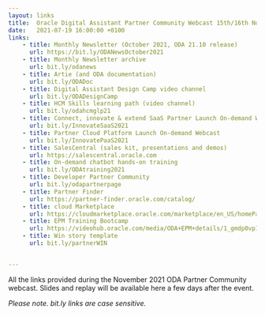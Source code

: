 ```yaml
---
layout: links
title:  Oracle Digital Assistant Partner Community Webcast 15th/16th November 2021
date:   2021-07-19 16:00:00 +0100
links:
    - title: Monthly Newsletter (October 2021, ODA 21.10 release)
      url: https://bit.ly/ODANewsOctober2021
    - title: Monthly Newsletter archive
      url: bit.ly/odanews
    - title: Artie (and ODA documentation)
      url: bit.ly/ODADoc
    - title: Digital Assistant Design Camp video channel
      url: bit.ly/ODADesignCamp
    - title: HCM Skills learning path (video channel)
      url: bit.ly/odahcmglp21
    - title: Connect, innovate & extend SaaS Partner Launch On-demand Webcast
      url: bit.ly/InnovateSaaS2021
    - title: Partner Cloud Platform Launch On-demand Webcast 
      url: bit.ly/InnovatePaaS2021 
    - title: SalesCentral (sales kit, presentations and demos)
      url: https://salescentral.oracle.com
    - title: On-demand chatbot hands-on training
      url: bit.ly/ODAtraining2021
    - title: Developer Partner Community
      url: bit.ly/odapartnerpage
    - title: Partner Finder
      url: https://partner-finder.oracle.com/catalog/
    - title: cloud Marketplace
      url: https://cloudmarketplace.oracle.com/marketplace/en_US/homePage.jspx
    - title: EPM Training Bootcamp
      url: https://videohub.oracle.com/media/ODA+EPM+details/1_gmdp0vp1
    - title: Win story template
      url: bit.ly/partnerWIN


---
```

All the links provided during the November 2021 ODA Partner Community webcast. Slides and replay will be available here a few days after the event.

<!--- 

All the replays, slides and links provided during the November 2021 ODA Partner Community webcast.

### Replays
* Americas, EMEA : [watch here](https://videohub.oracle.com/media/t/1_kt3y2e22)
* APAC, India : [watch here](https://videohub.oracle.com/media/t/1_fj3alnkx)

### Slides
* [Download pdf](https://securesites-prodapp.cec.ocp.oraclecloud.com/documents/link/LD9E26B4E2CCF57B590215D267045B24CE389FF0E731/fileview/D0BCEDCECF48CF2E550DFA83B2C9CEEAB09E06B93B30/_SlackPartnerWebcast_2021_08.pdf)

-->

<i>Please note. bit.ly links are case sensitive.</i>
